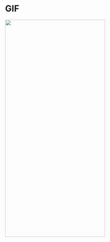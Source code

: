 # GIF
<img src ="https://user-images.githubusercontent.com/55987416/188170357-7988ddf1-2e1a-4e24-b0de-e7d90abbc126.gif" width = 324 height = 702/> 

